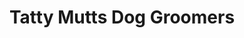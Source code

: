 ---
title: "Tatty Mutts Dog Groomers"
url: /denbigh/tatty-mutts-dog-groomers/
shop: pet grooming
---